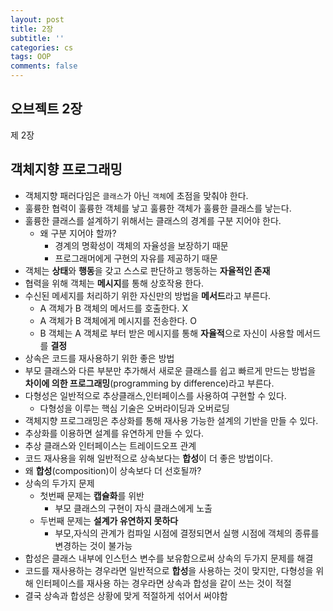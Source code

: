 ```yaml
---
layout: post
title: 2장
subtitle: ''
categories: cs
tags: OOP
comments: false
---
```


## 오브젝트 2장

제 2장

## 객체지향 프로그래밍

- 객체지향 패러다임은 `클래스`가 아닌 `객체`에 초점을 맞춰야 한다.
- 훌륭한 협력이 훌륭한 객체를 낳고 훌륭한 객체가 훌륭한 클래스를 낳는다.
- 훌륭한 클래스를 설계하기 위해서는 클래스의 경계를 구분 지어야 한다.
  - 왜 구분 지어야 할까?
    - 경계의 명확성이 객체의 자율성을 보장하기 때문
    - 프로그래머에게 구현의 자유를 제공하기 때문
- 객체는 **상태**와 **행동**을 갖고 스스로 판단하고 행동하는 **자율적인 존재**
- 협력을 위해 객체는 **메시지**를 통해 상호작용 한다.
- 수신된 메세지를 처리하기 위한 자신만의 방법을 **메서드**라고 부른다.
  - A 객체가 B 객체의 메서드를 호출한다. X
  - A 객체가 B 객체에게 메시지를 전송한다. O
  - B 객체는 A 객체로 부터 받은 메시지를 통해 **자율적**으로 자신이 사용할 메서드를 **결정**
- 상속은 코드를 재사용하기 위한 좋은 방법
- 부모 클래스와 다른 부분만 추가해서 새로운 클래스를 쉽고 빠르게 만드는 방법을 **차이에 의한 프로그래밍**(programming by difference)라고 부른다.
- 다형성은 일반적으로 추상클래스,인터페이스를 사용하여 구현할 수 있다.
  - 다형성을 이루는 핵심 기술은 오버라이딩과 오버로딩
- 객체지향 프로그래밍은 추상화를 통해 재사용 가능한 설계의 기반을 만들 수 있다.
- 추상화를 이용하면 설계를 유연하게 만들 수 있다.
- 추상 클래스와 인터페이스는 트레이드오프 관계
- 코드 재사용을 위해 일반적으로 상속보다는 **합성**이 더 좋은 방법이다.
- 왜 **합성**(composition)이 상속보다 더 선호될까?
- 상속의 두가지 문제 
  - 첫번째 문제는 **캡슐화**를 위반
    - 부모 클래스의 구현이 자식 클래스에게 노출
  - 두번째 문제는 **설계가 유연하지 못하다**
    - 부모,자식의 관계가 컴파일 시점에 결정되면서 실행 시점에 객체의 종류를 변경하는 것이 불가능
- 합성은 클래스 내부에 인스턴스 변수를 보유함으로써 상속의 두가지 문제를 해결
- 코드를 재사용하는 경우라면 일반적으로 **합성**을 사용하는 것이 맞지만, 다형성을 위해 인터페이스를 재사용 하는 경우라면 상속과 합성을 같이 쓰는 것이 적절
- 결국 상속과 합성은 상황에 맞게 적절하게 섞어서 써야함